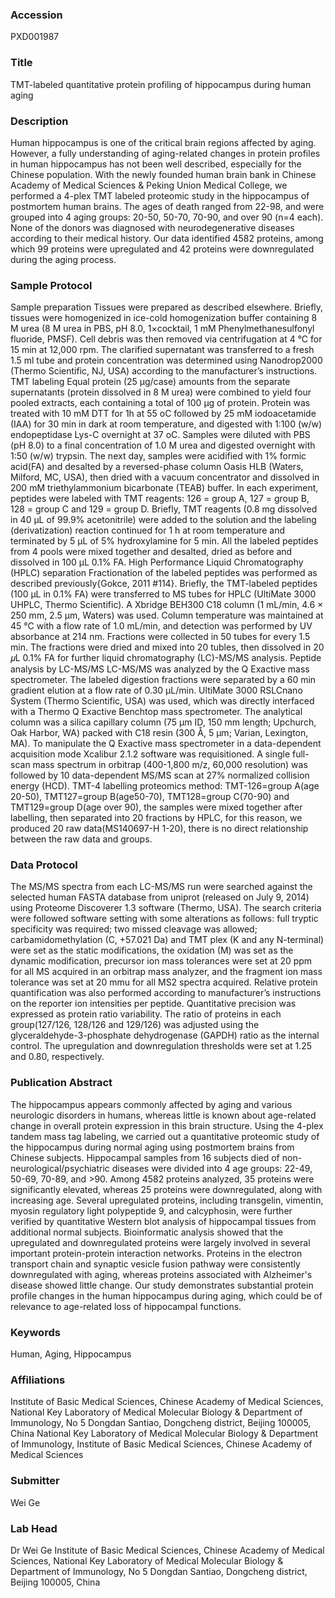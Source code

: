 ### Accession
PXD001987

### Title
TMT-labeled quantitative protein profiling of hippocampus during human aging

### Description
Human hippocampus is one of the critical brain regions affected by aging. However, a fully understanding of aging-related changes in protein profiles in human hippocampus has not been well described, especially for the Chinese population. With the newly founded human brain bank in Chinese Academy of Medical Sciences & Peking Union Medical College, we performed a 4-plex TMT labeled proteomic study in the hippocampus of postmortem human brains. The ages of death ranged from 22-98, and were grouped into 4 aging groups: 20-50, 50-70, 70-90, and over 90 (n=4 each). None of the donors was diagnosed with neurodegenerative diseases according to their medical history. Our data identified 4582 proteins, among which 99 proteins were upregulated and 42 proteins were downregulated during the aging process.

### Sample Protocol
Sample preparation Tissues were prepared as described elsewhere. Briefly, tissues were homogenized in ice-cold homogenization buffer containing 8 M urea (8 M urea in PBS, pH 8.0, 1×cocktail, 1 mM Phenylmethanesulfonyl fluoride, PMSF). Cell debris was then removed via centrifugation at 4 °C for 15 min at 12,000 rpm. The clarified supernatant was transferred to a fresh 1.5 ml tube and protein concentration was determined using Nanodrop2000 (Thermo Scientific, NJ, USA) according to the manufacturer’s instructions. TMT labeling Equal protein (25 μg/case) amounts from the separate supernatants (protein dissolved in 8 M urea) were combined to yield four pooled extracts, each containing a total of 100 μg of protein. Protein was treated with 10 mM DTT for 1h at 55 oC followed by 25 mM iodoacetamide (IAA) for 30 min in dark at room temperature, and digested with 1:100 (w/w) endopeptidase Lys-C overnight at 37 oC. Samples were diluted with PBS (pH 8.0) to a final concentration of 1.0 M urea and digested overnight with 1:50 (w/w) trypsin. The next day, samples were acidified with 1% formic acid(FA) and desalted by a reversed-phase column Oasis HLB (Waters, Milford, MC, USA), then dried with a vacuum concentrator and dissolved in 200 mM triethylammonium bicarbonate (TEAB) buffer. In each experiment, peptides were labeled with TMT reagents: 126 = group A, 127 = group B, 128 = group C and 129 = group D. Briefly, TMT reagents (0.8 mg dissolved in 40 μL of 99.9% acetonitrile) were added to the solution and the labeling (derivatization) reaction continued for 1 h at room temperature and terminated by 5 μL of 5% hydroxylamine for 5 min. All the labeled peptides from 4 pools were mixed together and desalted, dried as before and dissolved in 100 μL 0.1% FA. High Performance Liquid Chromatography (HPLC) separation Fractionation of the labeled peptides was performed as described previously{Gokce, 2011 #114}. Briefly, the TMT-labeled peptides (100 μL in 0.1% FA) were transferred to MS tubes for HPLC (UltiMate 3000 UHPLC, Thermo Scientific). A Xbridge BEH300 C18 column (1 mL/min, 4.6 × 250 mm, 2.5 μm, Waters) was used. Column temperature was maintained at 45 °C with a flow rate of 1.0 mL/min, and detection was performed by UV absorbance at 214 nm. Fractions were collected in 50 tubes for every 1.5 min. The fractions were dried and mixed into 20 tubles, then dissolved in 20 𝜇L 0.1% FA for further liquid chromatography (LC)-MS/MS analysis. Peptide analysis by LC-MS/MS LC-MS/MS was analyzed by the Q Exactive mass spectrometer. The labeled digestion fractions were separated by a 60 min gradient elution at a flow rate of 0.30 μL/min. UltiMate 3000 RSLCnano System (Thermo Scientific, USA) was used, which was directly interfaced with a Thermo Q Exactive Benchtop mass spectrometer. The analytical column was a silica capillary column (75 μm ID, 150 mm length; Upchurch, Oak Harbor, WA) packed with C18 resin (300 Å, 5 μm; Varian, Lexington, MA). To manipulate the Q Exactive mass spectrometer in a data-dependent acquisition mode Xcalibur 2.1.2 software was requisitioned. A single full-scan mass spectrum in orbitrap (400-1,800 m/z, 60,000 resolution) was followed by 10 data-dependent MS/MS scan at 27% normalized collision energy (HCD). TMT-4 labelling proteomics method: TMT-126=group A(age 20-50), TMT127=group B(age50-70), TMT128=group C(70-90) and TMT129=group D(age over 90), the samples were mixed together after labelling, then separated into 20 fractions by HPLC, for this reason, we produced 20 raw data(MS140697-H 1-20), there is no direct relationship between the raw data and groups.

### Data Protocol
The MS/MS spectra from each LC-MS/MS run were searched against the selected human FASTA database from uniprot (released on July 9, 2014) using Proteome Discoverer 1.3 software (Thermo, USA). The search criteria were followed software setting with some alterations as follows: full tryptic specificity was required; two missed cleavage was allowed; carbamidomethylation (C, +57.021 Da) and TMT plex (K and any N-terminal) were set as the static modifications, the oxidation (M) was set as the dynamic modification, precursor ion mass tolerances were set at 20 ppm for all MS acquired in an orbitrap mass analyzer, and the fragment ion mass tolerance was set at 20 mmu for all MS2 spectra acquired. Relative protein quantification was also performed according to manufacturer’s instructions on the reporter ion intensities per peptide. Quantitative precision was expressed as protein ratio variability. The ratio of proteins in each group(127/126, 128/126 and 129/126) was adjusted using the glyceraldehyde-3-phosphate dehydrogenase (GAPDH) ratio as the internal control. The upregulation and downregulation thresholds were set at 1.25 and 0.80, respectively.

### Publication Abstract
The hippocampus appears commonly affected by aging and various neurologic disorders in humans, whereas little is known about age-related change in overall protein expression in this brain structure. Using the 4-plex tandem mass tag labeling, we carried out a quantitative proteomic study of the hippocampus during normal aging using postmortem brains from Chinese subjects. Hippocampal samples from 16 subjects died of non-neurological/psychiatric diseases were divided into 4 age groups: 22-49, 50-69, 70-89, and &gt;90. Among 4582 proteins analyzed, 35 proteins were significantly elevated, whereas 25 proteins were downregulated, along with increasing age. Several upregulated proteins, including transgelin, vimentin, myosin regulatory light polypeptide 9, and calcyphosin, were further verified by quantitative Western blot analysis of hippocampal tissues from additional normal subjects. Bioinformatic analysis showed that the upregulated and downregulated proteins were largely involved in several important protein-protein interaction networks. Proteins in the electron transport chain and synaptic vesicle fusion pathway were consistently downregulated with aging, whereas proteins associated with Alzheimer's disease showed little change. Our study demonstrates substantial protein profile changes in the human hippocampus during aging, which could be of relevance to age-related loss of hippocampal functions.

### Keywords
Human, Aging, Hippocampus

### Affiliations
Institute of Basic Medical Sciences, Chinese Academy of Medical Sciences, National Key Laboratory of Medical Molecular Biology & Department of Immunology, No 5 Dongdan Santiao, Dongcheng district, Beijing 100005, China
National Key Laboratory of Medical Molecular Biology & Department of Immunology, Institute of Basic Medical Sciences, Chinese Academy of Medical Sciences 

### Submitter
Wei Ge

### Lab Head
Dr Wei Ge
Institute of Basic Medical Sciences, Chinese Academy of Medical Sciences, National Key Laboratory of Medical Molecular Biology & Department of Immunology, No 5 Dongdan Santiao, Dongcheng district, Beijing 100005, China


